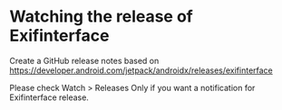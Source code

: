 # Watching the release of Exifinterface

Create a GitHub release notes based on https://developer.android.com/jetpack/androidx/releases/exifinterface

Please check Watch > Releases Only if you want a notification for Exifinterface release.
